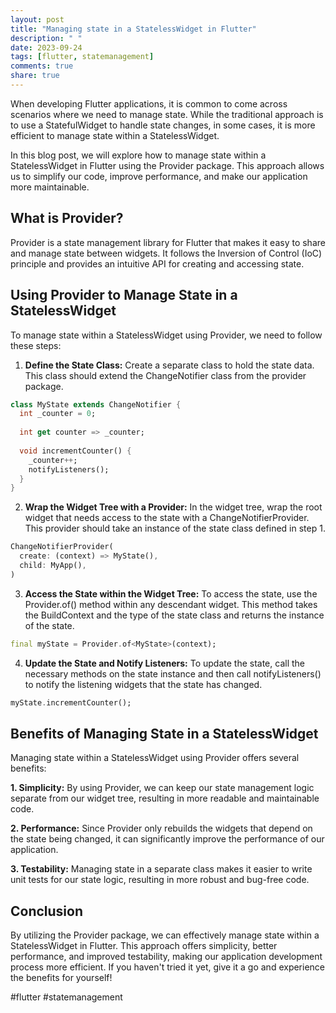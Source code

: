 ```yaml
---
layout: post
title: "Managing state in a StatelessWidget in Flutter"
description: " "
date: 2023-09-24
tags: [flutter, statemanagement]
comments: true
share: true
---
```


When developing Flutter applications, it is common to come across scenarios where we need to manage state. While the traditional approach is to use a StatefulWidget to handle state changes, in some cases, it is more efficient to manage state within a StatelessWidget.

In this blog post, we will explore how to manage state within a StatelessWidget in Flutter using the Provider package. This approach allows us to simplify our code, improve performance, and make our application more maintainable.

## What is Provider?

Provider is a state management library for Flutter that makes it easy to share and manage state between widgets. It follows the Inversion of Control (IoC) principle and provides an intuitive API for creating and accessing state.

## Using Provider to Manage State in a StatelessWidget

To manage state within a StatelessWidget using Provider, we need to follow these steps:

1. **Define the State Class:** Create a separate class to hold the state data. This class should extend the ChangeNotifier class from the provider package.

```dart
class MyState extends ChangeNotifier {
  int _counter = 0;
  
  int get counter => _counter;
  
  void incrementCounter() {
    _counter++;
    notifyListeners();
  }
}
```

2. **Wrap the Widget Tree with a Provider:** In the widget tree, wrap the root widget that needs access to the state with a ChangeNotifierProvider. This provider should take an instance of the state class defined in step 1.

```dart
ChangeNotifierProvider(
  create: (context) => MyState(),
  child: MyApp(),
)
```

3. **Access the State within the Widget Tree:** To access the state, use the Provider.of() method within any descendant widget. This method takes the BuildContext and the type of the state class and returns the instance of the state.

```dart
final myState = Provider.of<MyState>(context);
```

4. **Update the State and Notify Listeners:** To update the state, call the necessary methods on the state instance and then call notifyListeners() to notify the listening widgets that the state has changed.

```dart
myState.incrementCounter();
```

## Benefits of Managing State in a StatelessWidget

Managing state within a StatelessWidget using Provider offers several benefits:

**1. Simplicity:** By using Provider, we can keep our state management logic separate from our widget tree, resulting in more readable and maintainable code.

**2. Performance:** Since Provider only rebuilds the widgets that depend on the state being changed, it can significantly improve the performance of our application.

**3. Testability:** Managing state in a separate class makes it easier to write unit tests for our state logic, resulting in more robust and bug-free code.

## Conclusion

By utilizing the Provider package, we can effectively manage state within a StatelessWidget in Flutter. This approach offers simplicity, better performance, and improved testability, making our application development process more efficient. If you haven't tried it yet, give it a go and experience the benefits for yourself!

#flutter #statemanagement